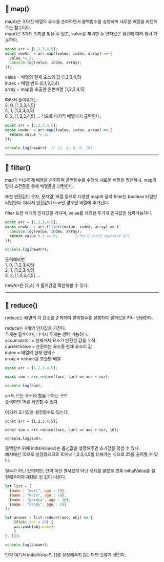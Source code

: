 ## 📌 map()
map()은 주어진 배열의 요소를 순회하면서 콜백함수를 실행하며 새로운 배열을 리턴해주는 함수이다.   
map()은 3개의 인자를 받을 수 있고, value를 제외한 두 인자값은 필요에 따라 생략 가능하다.
```javascript
const arr = [1,2,3,4,5];
const newArr = arr.map((value, index, array) => {
  value *= 2;
  console.log(value, index, array);
});
```
value = 배열의 현재 요소의 값 (1,2,3,4,5)   
index = 배열 번호 (0,1,2,3,4)   
array = map을 호출한 원본배열 [1,2,3,4,5]   

따라서 출력결과는   
2, 0, [1,2,3,4,5]   
4, 1, [1,2,3,4,5]    
6, 2, [1,2,3,4,5] ... 식으로 마지막 배열까지 출력된다.   

```javascript
const arr = [1,2,3,4,5];
const newArr = arr.map((value, index, array) => {
  return value *= 2;
});

console.log(newArr)  // [2, 4, 6, 8, 10]
```
***
## 📌 filter()
map과 비슷하게 배열을 순회하며 콜백함수를 수행해 새로운 배열을 리턴하나, map과 달리 조건문을 통해 배열들을 리턴한다.   

또한 반환값이 숫자, 문자열, 배열 등으로 다양한 map과 달리 filter는 boolean 타입만 리턴한다. 따라서 반환값이 true인 경우만 배열에 추가된다.   

filter 또한 세개의 인자값을 가지며, value를 제외한 두가지 인자값은 생략가능하다.
```javascript
const arr = [1,2,3,4,5];
const newArr = arr.filter((value, index, array) => {
  console.log(value, index, array);
  return value % 2 == 0;		//짝수인 요소만 newArr에 넣기
});

console.log(newArr);
```
출력해보면   
1, 0, [1,2,3,4,5]   
2, 1, [1,2,3,4,5]   
3, 2, [1,2,3,4,5] ...   

newArr은 [2,4] 가 들어간걸 확인해볼 수 있다.
***
## 📌 reduce()
reduce는 배열의 각 요소를 순회하며 콜백함수를 실행하여 결과값을 하나 반환한다.   

reduce는 4개의 인자값을 가진다.   
두개는 필수이며, 나머지 두개는 생략 가능하다.   
accumulator = 현재까지 요소가 반환한 값을 누적   
currentValue = 순환하는 요소중 현재 요소의 값   
index = 배열의 현재 인덱스   
array = reduce를 호출한 배열   
```javascript
const arr = [1,2,3,4,5];

const sum = arr.reduce((acc, cur) => acc + cur);

console.log(sum);
```
arr의 모든 요소의 합을 구하는 코드   
출력하면 15를 확인할 수 있다.   

여기서 초기값을 설정할수도 있는데,
```javacsript
const arr = [1,2,3,4,5];

const sum = arr.reduce((acc, cur) => acc + cur, 10);

console.log(sum);
```
콜백함수 뒤에 initialValue라는 옵션값을 설정해주면 초기값을 정할 수 있다.   
예시에선 10으로 설정했으므로 10에서 1,2,3,4,5를 더해가는 식으로 25를 출력할 수 있다.   

필수가 아닌 값이지만, 만약 이런 원시값이 아닌 객체를 넣었을 경우 initialValue를 설정해주어야 제대로 된 값이 나온다.
```javascript
let list = [
  {name : "mori", age : 20},
  {name : "kain", age : 18},
  {name : "gardia", age : 30},
  {name : "sandy", age : 10}
];

let answer = list.reduce((acc, obj) => {
	if(obj.age < 20) {
    acc.push(obj.name);
	}
}, []);

console.log(answer);
```
만약 여기서 initialValue인 []를 설정해주지 않는다면 오류가 생긴다.
